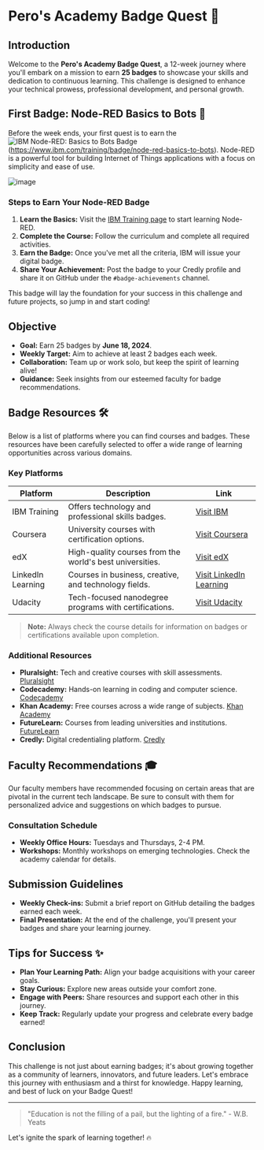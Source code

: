 # Pero's Academy Badge Quest 🚀

## Introduction
Welcome to the **Pero's Academy Badge Quest**, a 12-week journey where you'll embark on a mission to earn **25 badges** to showcase your skills and dedication to continuous learning. This challenge is designed to enhance your technical prowess, professional development, and personal growth.

## First Badge: Node-RED Basics to Bots 🥇
Before the week ends, your first quest is to earn the ![IBM Node-RED: Basics to Bots Badge](https://github.com/Pero-s-Academy/Assignments/assets/126121348/63bb1dbe-5347-4655-b500-c6abc486c3c2)(https://www.ibm.com/training/badge/node-red-basics-to-bots). Node-RED is a powerful tool for building Internet of Things applications with a focus on simplicity and ease of use.

![image](https://github.com/Pero-s-Academy/Assignments/assets/126121348/63bb1dbe-5347-4655-b500-c6abc486c3c2)

### Steps to Earn Your Node-RED Badge
1. **Learn the Basics:** Visit the [IBM Training page](https://www.ibm.com/training/badge/node-red-basics-to-bots) to start learning Node-RED.
2. **Complete the Course:** Follow the curriculum and complete all required activities.
3. **Earn the Badge:** Once you've met all the criteria, IBM will issue your digital badge.
4. **Share Your Achievement:** Post the badge to your Credly profile and share it on GitHub under the `#badge-achievements` channel.

This badge will lay the foundation for your success in this challenge and future projects, so jump in and start coding!

## Objective
- **Goal:** Earn 25 badges by **June 18, 2024**.
- **Weekly Target:** Aim to achieve at least 2 badges each week.
- **Collaboration:** Team up or work solo, but keep the spirit of learning alive!
- **Guidance:** Seek insights from our esteemed faculty for badge recommendations.

## Badge Resources 🛠
Below is a list of platforms where you can find courses and badges. These resources have been carefully selected to offer a wide range of learning opportunities across various domains.

### Key Platforms

| Platform       | Description                                                  | Link                           |
|----------------|--------------------------------------------------------------|--------------------------------|
| IBM Training   | Offers technology and professional skills badges.            | [Visit IBM](https://www.ibm.com/training) |
| Coursera       | University courses with certification options.               | [Visit Coursera](https://www.coursera.org) |
| edX            | High-quality courses from the world's best universities.     | [Visit edX](https://www.edx.org) |
| LinkedIn Learning | Courses in business, creative, and technology fields.       | [Visit LinkedIn Learning](https://www.linkedin.com/learning) |
| Udacity        | Tech-focused nanodegree programs with certifications.        | [Visit Udacity](https://www.udacity.com) |

> **Note:** Always check the course details for information on badges or certifications available upon completion.

### Additional Resources

- **Pluralsight:** Tech and creative courses with skill assessments. [Pluralsight](https://www.pluralsight.com)
- **Codecademy:** Hands-on learning in coding and computer science. [Codecademy](https://www.codecademy.com)
- **Khan Academy:** Free courses across a wide range of subjects. [Khan Academy](https://www.khanacademy.org)
- **FutureLearn:** Courses from leading universities and institutions. [FutureLearn](https://www.futurelearn.com)
- **Credly:** Digital credentialing platform. [Credly](https://www.credly.com)

## Faculty Recommendations 🎓
Our faculty members have recommended focusing on certain areas that are pivotal in the current tech landscape. Be sure to consult with them for personalized advice and suggestions on which badges to pursue.

### Consultation Schedule
- **Weekly Office Hours:** Tuesdays and Thursdays, 2-4 PM.
- **Workshops:** Monthly workshops on emerging technologies. Check the academy calendar for details.

## Submission Guidelines
- **Weekly Check-ins:** Submit a brief report on GitHub detailing the badges earned each week.
- **Final Presentation:** At the end of the challenge, you'll present your badges and share your learning journey.

## Tips for Success ✨
- **Plan Your Learning Path:** Align your badge acquisitions with your career goals.
- **Stay Curious:** Explore new areas outside your comfort zone.
- **Engage with Peers:** Share resources and support each other in this journey.
- **Keep Track:** Regularly update your progress and celebrate every badge earned!

## Conclusion
This challenge is not just about earning badges; it's about growing together as a community of learners, innovators, and future leaders. Let's embrace this journey with enthusiasm and a thirst for knowledge. Happy learning, and best of luck on your Badge Quest!

---

> "Education is not the filling of a pail, but the lighting of a fire." - W.B. Yeats

Let's ignite the spark of learning together! 🔥

